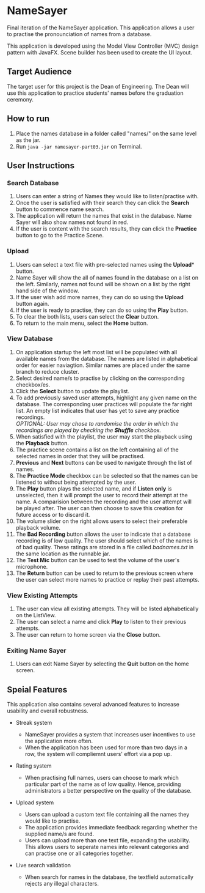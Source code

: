 # NameSayer
Final iteration of the NameSayer application. This application allows a user to practise the pronounciation of names from a database. 

This application is developed using the Model View Controller (MVC) design pattern with JavaFX. Scene builder has been used to create the UI layout.

## Target Audience
The target user for this project is the Dean of Engineering. The Dean will use this application to practice students' names before
the graduation ceremony. 

## How to run
1. Place the names database in a folder called "names/" on the same level as the jar.
2. Run `java -jar namesayer-part03.jar` on Terminal.

## User Instructions

### Search Database
1. Users can enter a string of Names they would like to listen/practise with.
2. Once the user is satisfied with their search they can click the **Search** button to commence name search.
3. The application will return the names that exist in the database. Name Sayer will also show names not found in red.
4. If the user is content with the search results, they can click the **Practice** button to go to the Practice Scene.

### Upload
1. Users can select a text file with pre-selected names using the **Upload*** button.
2. Name Sayer will show the all of names found in the database on a list on the left. Similarly, names not found will be shown on a list by the right hand side of the window.
3. If the user wish add more names, they can do so using the **Upload** button again.
4. If the user is ready to practise, they can do so using the **Play** button.
5. To clear the both lists, users can select the **Clear** button.
6. To return to the main menu, select the **Home** button.

### View Database
1. On application startup the left most list will be populated with all available names from the database. The names are listed in alphabetical order for easier naviagtion. Similar names are placed under the same branch to reduce cluster.
2. Select desired name/s to practise by clicking on the corresponding checkbox/es. 
3. Click the **Select** button to update the playlist.
4. To add previously saved user attempts, highlight any given name on the database. The corresponding user practices will populate the far right list. An empty list indicates that user has yet to save any practice recordings.  
*OPTIONAL: User may chose to randomise the order in which the recordings are played by checking the **Shuffle** checkbox.*  
5. When satisfied with the playlist, the user may start the playback using the **Playback** button.
6. The practice scene contains a list on the left containing all of the selected names in order that they
will be practised.
7. **Previous** and **Next** buttons can be used to navigate through the list of names.
8. The **Practice Mode** checkbox can be selected so that the names can be listened to without being 
attempted by the user.
9. The **Play** button plays the selected name, and if **Listen only** is unselected, then it will prompt the 
user to record their attempt at the name. A comparision between the recording and the user attempt will
be played after. The user can then choose to save this creation for future access or to discard it.
10. The volume slider on the right allows users to select their preferable playback volume.
11. The **Bad Recording** button allows the user to indicate that a database recording is of low quality.
The user should select which of the names is of bad quality.
These ratings are stored in a file called *badnames.txt* in the same location as the runnable jar.
12. The **Test Mic** button can be used to test the volume of the user's microphone.
13. The **Return** button can be used to return to the previous screen where the user can select more names to 
practice or replay their past attempts.

### View Existing Attempts
1. The user can view all existing attempts. They will be listed alphabetically on the ListView.
2. The user can select a name and click **Play** to listen to their previous attempts.
3. The user can return to home screen via the **Close** button.
 
### Exiting Name Sayer
1. Users can exit Name Sayer by selecting the **Quit** button on the home screen.

## Speial Features
This application also contains several advanced features to increase usability and overall robustness.

- Streak system
  - NameSayer provides a system that increases user incentives to use the application more often.
  - When the application has been used for more than two days in a row, the system will compliemnt users' effort via a pop up.

- Rating system
  - When practising full names, users can choose to mark which particular part of the name as of low quality. Hence, providing administrators a better perspective on the quality of the database.
  
- Upload system
  - Users can upload a custom text file containing all the names they would like to practise.
  - The application provides immediate feedback regarding whether the supplied name/s are found.
  - Users can upload more than one text file, expanding the usability. This allows users to seperate names into relevant categories and can practise one or all categories together.
 
- Live search validation
  - When search for names in the database, the textfield automatically rejects any illegal characters.
  
